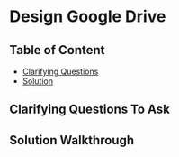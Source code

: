 # Design Google Drive

## Table of Content

- [Clarifying Questions](#clarifying-questions-to-ask)
- [Solution](#solution-walkthrough)

## Clarifying Questions To Ask

## Solution Walkthrough
